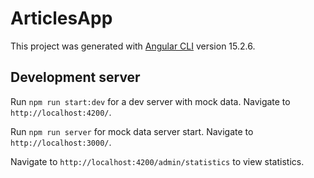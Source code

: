 # ArticlesApp

This project was generated with [Angular CLI](https://github.com/angular/angular-cli) version 15.2.6.

## Development server

Run `npm run start:dev` for a dev server with mock data. Navigate to `http://localhost:4200/`.

Run `npm run server` for mock data server start. Navigate to `http://localhost:3000/`.

Navigate to `http://localhost:4200/admin/statistics` to view statistics.
